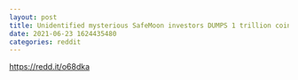 ```yaml
--- 
layout: post 
title: Unidentified mysterious SafeMoon investors DUMPS 1 trillion coins during crypto crash 
date: 2021-06-23 1624435480 
categories: reddit 
--- 
```

https://redd.it/o68dka